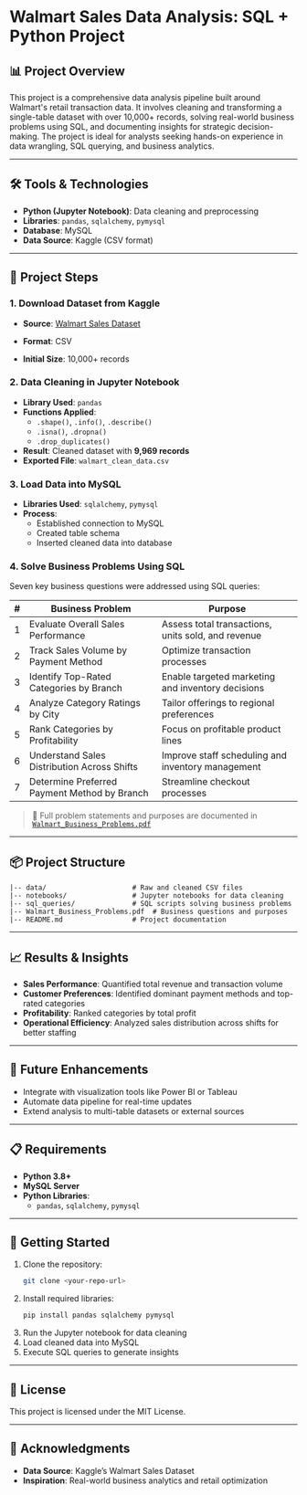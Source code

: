 # Walmart Sales Data Analysis: SQL + Python Project

## 📊 Project Overview

This project is a comprehensive data analysis pipeline built around Walmart's retail transaction data. It involves cleaning and transforming a single-table dataset with over 10,000+ records, solving real-world business problems using SQL, and documenting insights for strategic decision-making. The project is ideal for analysts seeking hands-on experience in data wrangling, SQL querying, and business analytics.

---

## 🛠️ Tools & Technologies

- **Python (Jupyter Notebook)**: Data cleaning and preprocessing
- **Libraries**: `pandas`, `sqlalchemy`, `pymysql`
- **Database**: MySQL
- **Data Source**: Kaggle (CSV format)

---

## 📁 Project Steps

### 1. Download Dataset from Kaggle
- **Source**: [Walmart Sales Dataset](https://www.kaggle.com/najir0123/walmart-10k-sales-datasets)

- **Format**: CSV
- **Initial Size**: 10,000+ records

### 2. Data Cleaning in Jupyter Notebook
- **Library Used**: `pandas`
- **Functions Applied**:
  - `.shape()`, `.info()`, `.describe()`
  - `.isna()`, `.dropna()`
  - `.drop_duplicates()`
- **Result**: Cleaned dataset with **9,969 records**
- **Exported File**: `walmart_clean_data.csv`

### 3. Load Data into MySQL
- **Libraries Used**: `sqlalchemy`, `pymysql`
- **Process**:
  - Established connection to MySQL
  - Created table schema
  - Inserted cleaned data into database

### 4. Solve Business Problems Using SQL
Seven key business questions were addressed using SQL queries:

| # | Business Problem | Purpose |
|---|------------------|---------|
| 1 | Evaluate Overall Sales Performance | Assess total transactions, units sold, and revenue |
| 2 | Track Sales Volume by Payment Method | Optimize transaction processes |
| 3 | Identify Top-Rated Categories by Branch | Enable targeted marketing and inventory decisions |
| 4 | Analyze Category Ratings by City | Tailor offerings to regional preferences |
| 5 | Rank Categories by Profitability | Focus on profitable product lines |
| 6 | Understand Sales Distribution Across Shifts | Improve staff scheduling and inventory management |
| 7 | Determine Preferred Payment Method by Branch | Streamline checkout processes |

> 📄 Full problem statements and purposes are documented in [`Walmart_Business_Problems.pdf`](./Walmart_Business_Problems.pdf)

---

## 📦 Project Structure

```plaintext
|-- data/                     # Raw and cleaned CSV files
|-- notebooks/                # Jupyter notebooks for data cleaning
|-- sql_queries/              # SQL scripts solving business problems
|-- Walmart_Business_Problems.pdf  # Business questions and purposes
|-- README.md                 # Project documentation
```

---

## 📈 Results & Insights

- **Sales Performance**: Quantified total revenue and transaction volume
- **Customer Preferences**: Identified dominant payment methods and top-rated categories
- **Profitability**: Ranked categories by total profit
- **Operational Efficiency**: Analyzed sales distribution across shifts for better staffing

---

## 🚀 Future Enhancements

- Integrate with visualization tools like Power BI or Tableau
- Automate data pipeline for real-time updates
- Extend analysis to multi-table datasets or external sources

---

## 📋 Requirements

- **Python 3.8+**
- **MySQL Server**
- **Python Libraries**:
  - `pandas`, `sqlalchemy`, `pymysql`

---

## 🧭 Getting Started

1. Clone the repository:
   ```bash
   git clone <your-repo-url>
   ```
2. Install required libraries:
   ```bash
   pip install pandas sqlalchemy pymysql
   ```
3. Run the Jupyter notebook for data cleaning
4. Load cleaned data into MySQL
5. Execute SQL queries to generate insights

---

## 📜 License

This project is licensed under the MIT License.

---

## 🙏 Acknowledgments

- **Data Source**: Kaggle’s Walmart Sales Dataset
- **Inspiration**: Real-world business analytics and retail optimization
